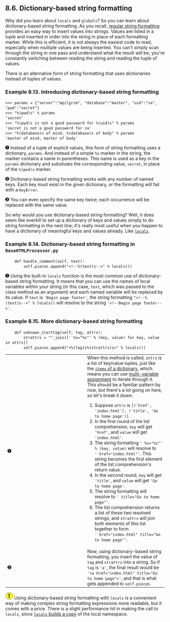 

8.6. Dictionary-based string formatting
---------------------------------------

Why did you learn about `locals` and `globals`? So you can learn about
dictionary-based string formatting. As you recall, [regular string
formatting](../native_data_types/formatting_strings.html "3.5. Formatting Strings")
provides an easy way to insert values into strings. Values are listed in
a tuple and inserted in order into the string in place of each
formatting marker. While this is efficient, it is not always the easiest
code to read, especially when multiple values are being inserted. You
can't simply scan through the string in one pass and understand what the
result will be; you're constantly switching between reading the string
and reading the tuple of values.

There is an alternative form of string formatting that uses dictionaries
instead of tuples of values.

### Example 8.13. Introducing dictionary-based string formatting

    >>> params = {"server":"mpilgrim", "database":"master", "uid":"sa", "pwd":"secret"}
    >>> "%(pwd)s" % params                                    
    'secret'
    >>> "%(pwd)s is not a good password for %(uid)s" % params 
    'secret is not a good password for sa'
    >>> "%(database)s of mind, %(database)s of body" % params 
    'master of mind, master of body'



[![1](../images/callouts/1.png)](#dialect.dictsub.1.1) Instead of a tuple of explicit values, this form of string formatting uses a dictionary, `params`. And instead of a simple `%s` marker in the string, the marker contains a name in parentheses. This name is used as a key in the `params` dictionary and subsitutes the corresponding value, `secret`, in place of the `%(pwd)s` marker. 

[![2](../images/callouts/2.png)](#dialect.dictsub.1.2) Dictionary-based string formatting works with any number of named keys. Each key must exist in the given dictionary, or the formatting will fail with a `KeyError`. 

[![3](../images/callouts/3.png)](#dialect.dictsub.1.3) You can even specify the same key twice; each occurrence will be replaced with the same value. 

So why would you use dictionary-based string formatting? Well, it does
seem like overkill to set up a dictionary of keys and values simply to
do string formatting in the next line; it's really most useful when you
happen to have a dictionary of meaningful keys and values already. Like
[`locals`](locals_and_globals.html "8.5. locals and globals").

### Example 8.14. Dictionary-based string formatting in `BaseHTMLProcessor.py`

        def handle_comment(self, text):        
            self.pieces.append("<!--%(text)s-->" % locals()) 



[![1](../images/callouts/1.png)](#dialect.dictsub.2.1) Using the built-in `locals` function is the most common use of dictionary-based string formatting. It means that you can use the names of local variables within your string (in this case, `text`, which was passed to the class method as an argument) and each named variable will be replaced by its value. If `text` is `'Begin page footer'`, the string formatting `"<!--%(text)s-->" % locals()` will resolve to the string `'<!--Begin page footer-->'`. 

### Example 8.15. More dictionary-based string formatting

        def unknown_starttag(self, tag, attrs):
            strattrs = "".join([' %s="%s"' % (key, value) for key, value in attrs]) 
            self.pieces.append("<%(tag)s%(strattrs)s>" % locals())                      

<table>
<col width="50%" />
<col width="50%" />
<tbody>
<tr class="odd">
<td align="left"><a href="#dialect.dictsub.3.1"><img src="../images/callouts/1.png" alt="1" /></a></td>
<td align="left">When this method is called, <code class="varname">attrs</code> is a list of key/value tuples, just like the <a href="../native_data_types/mapping_lists.html#odbchelper.items" title="Example 3.25. The keys, values, and items Functions"><code class="function">items</code> of a dictionary</a>, which means you can use <a href="../native_data_types/declaring_variables.html#odbchelper.multiassign" title="3.4.2. Assigning Multiple Values at Once">multi-variable assignment</a> to iterate through it. This should be a familiar pattern by now, but there's a lot going on here, so let's break it down:
<ol>
<li>Suppose <code class="varname">attrs</code> is <code class="literal">[('href', 'index.html'), ('title', 'Go to home page')]</code>.</li>
<li>In the first round of the list comprehension, <code class="varname">key</code> will get <code class="literal">'href'</code>, and <code class="varname">value</code> will get <code class="literal">'index.html'</code>.</li>
<li>The string formatting <code class="literal">' %s=&quot;%s&quot;' % (key, value)</code> will resolve to <code class="literal">' href=&quot;index.html&quot;'</code>. This string becomes the first element of the list comprehension's return value.</li>
<li>In the second round, <code class="varname">key</code> will get <code class="literal">'title'</code>, and <code class="varname">value</code> will get <code class="literal">'Go to home page'</code>.</li>
<li>The string formatting will resolve to <code class="literal">' title=&quot;Go to home page&quot;'</code>.</li>
<li>The list comprehension returns a list of these two resolved strings, and <code class="varname">strattrs</code> will join both elements of this list together to form <code class="literal">' href=&quot;index.html&quot; title=&quot;Go to home page&quot;'</code>.</li>
</ol></td>
</tr>
<tr class="even">
<td align="left"><a href="#dialect.dictsub.3.2"><img src="../images/callouts/2.png" alt="2" /></a></td>
<td align="left">Now, using dictionary-based string formatting, you insert the value of <code class="varname">tag</code> and <code class="varname">strattrs</code> into a string. So if <code class="varname">tag</code> is <code class="literal">'a'</code>, the final result would be <code class="literal">'&lt;a href=&quot;index.html&quot; title=&quot;Go to home page&quot;&gt;'</code>, and that is what gets appended to <code class="varname">self.pieces</code>.</td>
</tr>
</tbody>
</table>


![Important](../images/important.png) 
Using dictionary-based string formatting with `locals` is a convenient way of making complex string formatting expressions more readable, but it comes with a price. There is a slight performance hit in making the call to `locals`, since [`locals` builds a copy](locals_and_globals.html#dialect.locals.readonly.example "Example 8.12. locals is read-only, globals is not") of the local namespace. 

  

